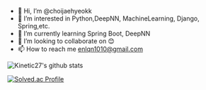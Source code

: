 - 👋 Hi, I’m @choijaehyeokk
- 👀 I’m interested in Python,DeepNN, MachineLearning, Django, Spring,etc.
- 🌱 I’m currently learning Spring Boot, DeepNN
- 💞️ I’m looking to collaborate on 😊
- 📫 How to reach me enlqn1010@gmail.com

<!---
choijaehyeokk/choijaehyeokk is a ✨ special ✨ repository because its `README.md` (this file) appears on your GitHub profile.
You can click the Preview link to take a look at your changes.
--->

![Kinetic27's github stats](https://github-readme-stats.vercel.app/api?username=Kinetic27&show_icons=true)

[![Solved.ac Profile](http://mazassumnida.wtf/api/v2/generate_badge?boj=enlqn1010)](https://solved.ac//)
